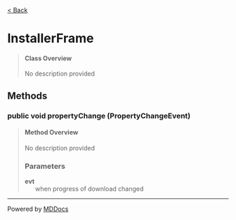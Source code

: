 [< Back](..)
# InstallerFrame #
>#### Class Overview ####
>No description provided
## Methods ##
### public void propertyChange (PropertyChangeEvent) ###
>#### Method Overview ####
>No description provided
>
>### Parameters ###
>**evt**<br />
>&nbsp;&nbsp;&nbsp;&nbsp;&nbsp;&nbsp;when progress of download changed
>

---
Powered by [MDDocs](https://github.com/VRCube/MDDocs)